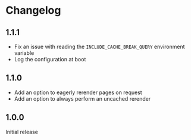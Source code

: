# Changelog

## 1.1.1

- Fix an issue with reading the `INCLUDE_CACHE_BREAK_QUERY` environment variable
- Log the configuration at boot

## 1.1.0

- Add an option to eagerly rerender pages on request
- Add an option to always perform an uncached rerender

## 1.0.0

Initial release
